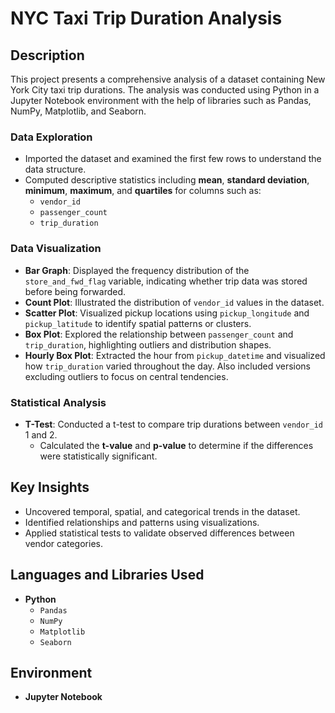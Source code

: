 # NYC Taxi Trip Duration Analysis

## Description

This project presents a comprehensive analysis of a dataset containing New York City taxi trip durations. The analysis was conducted using Python in a Jupyter Notebook environment with the help of libraries such as Pandas, NumPy, Matplotlib, and Seaborn.

### Data Exploration

- Imported the dataset and examined the first few rows to understand the data structure.
- Computed descriptive statistics including **mean**, **standard deviation**, **minimum**, **maximum**, and **quartiles** for columns such as:
  - `vendor_id`
  - `passenger_count`
  - `trip_duration`

### Data Visualization

- **Bar Graph**: Displayed the frequency distribution of the `store_and_fwd_flag` variable, indicating whether trip data was stored before being forwarded.
- **Count Plot**: Illustrated the distribution of `vendor_id` values in the dataset.
- **Scatter Plot**: Visualized pickup locations using `pickup_longitude` and `pickup_latitude` to identify spatial patterns or clusters.
- **Box Plot**: Explored the relationship between `passenger_count` and `trip_duration`, highlighting outliers and distribution shapes.
- **Hourly Box Plot**: Extracted the hour from `pickup_datetime` and visualized how `trip_duration` varied throughout the day. Also included versions excluding outliers to focus on central tendencies.

### Statistical Analysis

- **T-Test**: Conducted a t-test to compare trip durations between `vendor_id` 1 and 2.
  - Calculated the **t-value** and **p-value** to determine if the differences were statistically significant.

## Key Insights

- Uncovered temporal, spatial, and categorical trends in the dataset.
- Identified relationships and patterns using visualizations.
- Applied statistical tests to validate observed differences between vendor categories.

## Languages and Libraries Used

- **Python**
  - `Pandas`
  - `NumPy`
  - `Matplotlib`
  - `Seaborn`

## Environment

- **Jupyter Notebook**
